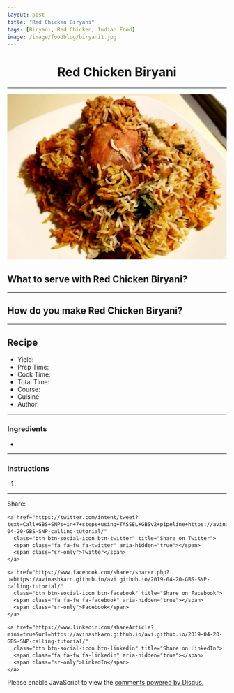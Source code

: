 ```yaml
---
layout: post
title: "Red Chicken Biryani"
tags: [Biryani, Red Chicken, Indian Food]
image: /image/foodblog/biryani1.jpg
---
```


<center><h1> Red Chicken Biryani </h1> </center>
<hr>
<center><img src="/image/foodblog/biryani1.jpg"> </center>

<h2> What to serve with Red Chicken Biryani?</h2>

<hr>

<h2> How do you make Red Chicken Biryani?</h2>

<hr>

<h2> Recipe </h2>

<ul>
  <li> Yield: </li>
  <li> Prep Time: </li>
  <li> Cook Time: </li>
  <li> Total Time:  </li>
  <li> Course:  </li>
  <li> Cuisine: </li>
  <li> Author:  </li>
</ul>
<hr>

<h3> Ingredients </h3>

<ul>
  <li>  </li>
</ul>
<hr>

<h3> Instructions </h3>

<ol>
  <li>  </li>
</ol>
<hr>





<!--- Sharing ----------------------------------->
<section id = "social-share-section">
  <span class="sr-only">Share: </span>

  
  <!--- Share on Twitter -->
    <a href="https://twitter.com/intent/tweet?text=Call+GBS+SNPs+in+7+steps+using+TASSEL+GBSv2+pipeline+https://avinashkarn.github.io/avi.github.io/2019-04-20-GBS-SNP-calling-tutorial/"
      class="btn btn-social-icon btn-twitter" title="Share on Twitter">
      <span class="fa fa-fw fa-twitter" aria-hidden="true"></span>
      <span class="sr-only">Twitter</span>
    </a>
  

  
  <!--- Share on Facebook -->
    <a href="https://www.facebook.com/sharer/sharer.php?u=https://avinashkarn.github.io/avi.github.io/2019-04-20-GBS-SNP-calling-tutorial/"
      class="btn btn-social-icon btn-facebook" title="Share on Facebook">
      <span class="fa fa-fw fa-facebook" aria-hidden="true"></span>
      <span class="sr-only">Facebook</span>
    </a>
  

  

  
  <!--- Share on LinkedIn -->
    <a href="https://www.linkedin.com/shareArticle?mini=true&url=https://avinashkarn.github.io/avi.github.io/2019-04-20-GBS-SNP-calling-tutorial/"
      class="btn btn-social-icon btn-linkedin" title="Share on LinkedIn">
      <span class="fa fa-fw fa-linkedin" aria-hidden="true"></span>
      <span class="sr-only">LinkedIn</span>
    </a>
  

</section>
  
<div class="disqus-comments">
          
<div class="comments">
    <div id="disqus_thread"></div>
    <script type="text/javascript">
        var disqus_shortname = 'avikarn';
            var url_parts = window.location.href.split("?");
            url_parts = url_parts[0].split("#");
            disqus_url = url_parts[0];
            disqus_url = disqus_url.replace(/(\/)*$/, "/");
            disqus_url = disqus_url.replace(/https:\/\//, "http:\/\/");
            if (disqus_url.substr(-9) == "projects/") {
                disqus_url = disqus_url.substr(0, disqus_url.length - 1);
            }

        (function() {
            var dsq = document.createElement('script'); dsq.type = 'text/javascript'; dsq.async = true;
            dsq.src = '//' + disqus_shortname + '.disqus.com/embed.js';
            (document.getElementsByTagName('head')[0] || document.getElementsByTagName('body')[0]).appendChild(dsq);
        })();
  </script>
    <noscript>Please enable JavaScript to view the <a href="https://disqus.com/?ref_noscript">comments powered by Disqus.</a></noscript>
      </div>
    </div>
</div>
